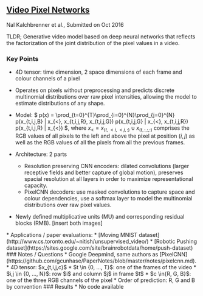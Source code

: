 ## [Video Pixel Networks](https://arxiv.org/abs/1610.00527)
Nal Kalchbrenner et al., Submitted on Oct 2016

TLDR; Generative video model based on deep neural networks that reflects the factorization of the joint distribution of the pixel values in a video.

### Key Points
* 4D tensor: time dimension, 2 space dimensions of each frame and colour channels of a pixel
* Operates on pixels without preprocessing and predicts discrete multinomial distributions over raw pixel intensities, allowing the model to estimate distributions of any shape.
* Model: $ p(x) = \prod_{t=0}^{T}\prod_{i=0}^{N}\prod_{j=0}^{N} p(x_{t,i,j,B} | x_{<}, x_{t,i,j,R}, x_{t,i,j,G}) p(x_{t,i,j,G} | x_{<}, x_{t,i,j,R}) p(x_{t,i,j,R} | x_{<}) $, where $x_{<} = x_{(t,<i,<j,:)} \cup x_{(t,:,:,:)}$ comprises the RGB values of all pixels to the left and above the pixel at position $(i,j)$ as well as the RGB values of all the pixels from all the previous frames.

* Architecture: 2 parts
    * Resolution preserving CNN encoders: dilated convolutions (larger receptive fields and better capture of global motion), preserves spacial resolution at all layers in order to maximize representational capacity.
    * PixelCNN decoders: use masked convolutions to capture space and colour dependencies, use a softmax layer to model the multinomial distributions over raw pixel values.
* Newly defined multiplicative units (MU) and corresponding residual blocks (RMB).
[insert both images]
<!---
<figure>
<p align="center">
<img src="https://github.com/gcunhase/PaperNotes/blob/master/notes/imgs/cGRUatt_blocks2.png" width="600" alt="cGRUatt">
<figcaption><p align="center">cGRUatt structure</p></figcaption>
</p>
</figure>
---!>


* Applications / paper evaluations:
    * [Moving MNIST dataset](http://www.cs.toronto.edu/~nitish/unsupervised_video/)
    * [Robotic Pushing dataset](https://sites.google.com/site/brainrobotdata/home/push-dataset)


### Notes / Questions
* Google Deepmind, same authors as [PixelCNN](https://github.com/gcunhase/PaperNotes/blob/master/notes/pixelcnn.md).
* 4D tensor: $x_{t,i,j,c}$
   * $t \in {0, ..., T}$: one of the frames of the video
   * $i,j \in {0, ..., N}$: row $i$ and column $j$ in frame $t$
   * $c \in{R, G, B}$: one of the three RGB channels of the pixel
* Order of prediction: R, G and B by convention


### Results
* No code available

